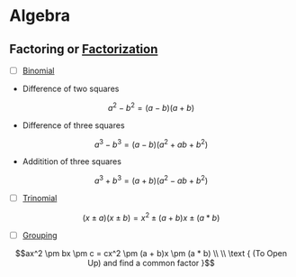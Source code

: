 # Algebra

## Factoring or [Factorization](https://en.wikipedia.org/wiki/Factorization)

- [ ] [Binomial](https://en.wikipedia.org/wiki/Binomial_(polynomial))

* Difference of two squares

```math
a^2 - b^2 = (a - b)(a + b)
```

* Difference of three squares

```math
a^3 - b^3 = (a - b)(a^2 + ab + b^2)
```

* Additition of three squares

```math
a^3 + b^3 = (a + b)(a^2 - ab + b^2)
```

- [ ] [Trinomial](https://en.wikipedia.org/wiki/Trinomial)

```math
(x \pm a)(x \pm b) = x^2 \pm (a + b) x \pm (a * b)
```

- [ ] [Grouping](https://www.khanacademy.org/math/algebra/x2f8bb11595b61c86:quadratics-multiplying-factoring/x2f8bb11595b61c86:factor-quadratics-grouping/a/factoring-by-grouping)

```math
ax^2 \pm bx \pm c = cx^2 \pm (a + b)x \pm (a * b) \\
\\
\text { (To Open Up) and find a common factor }
```
